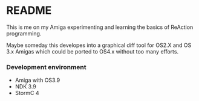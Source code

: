 # README #

This is me on my Amiga experimenting and learning the basics of
ReAction programming.

Maybe someday this developes into a graphical diff tool for OS2.X and 
OS 3.x Amigas which could be ported to OS4.x without too many efforts.


### Development environment ###

* Amiga with OS3.9
* NDK 3.9
* StormC 4
